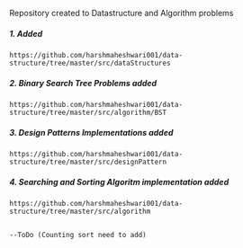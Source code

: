 Repository created to Datastructure and Algorithm problems

##### 1. Added
    https://github.com/harshmaheshwari001/data-structure/tree/master/src/dataStructures
##### 2. Binary Search Tree Problems added  
    https://github.com/harshmaheshwari001/data-structure/tree/master/src/algorithm/BST
##### 3. Design Patterns Implementations added  
    https://github.com/harshmaheshwari001/data-structure/tree/master/src/designPattern
##### 4. Searching and Sorting Algoritm implementation added
    https://github.com/harshmaheshwari001/data-structure/tree/master/src/algorithm
    
    
    --ToDo (Counting sort need to add)
